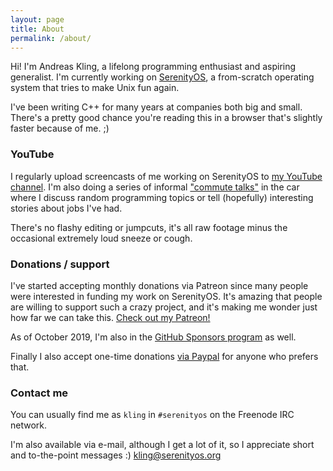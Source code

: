 ```yaml
---
layout: page
title: About
permalink: /about/
---
```


Hi! I'm Andreas Kling, a lifelong programming enthusiast and aspiring generalist. I'm currently working on [SerenityOS](https://github.com/SerenityOS/serenity/), a from-scratch operating system that tries to make Unix fun again.

I've been writing C++ for many years at companies both big and small. There's a pretty good chance you're reading this in a browser that's slightly faster because of me. ;)

### YouTube

I regularly upload screencasts of me working on SerenityOS to [my YouTube channel](https://youtube.com/c/AndreasKling). I'm also doing a series of informal ["commute talks"](https://www.youtube.com/playlist?list=PLMOpZvQB55beZVZnnck4Q-J9nVQP6ihVP) in the car where I discuss random programming topics or tell (hopefully) interesting stories about jobs I've had.

There's no flashy editing or jumpcuts, it's all raw footage minus the occasional extremely loud sneeze or cough.

### Donations / support

I've started accepting monthly donations via Patreon since many people were interested in funding my work on SerenityOS. It's amazing that people are willing to support such a crazy project, and it's making me wonder just how far we can take this. [Check out my Patreon!](https://patreon.com/serenityos)

As of October 2019, I'm also in the [GitHub Sponsors program](https://github.com/sponsors/awesomekling/) as well.

Finally I also accept one-time donations [via Paypal](http://paypal.me/awesomekling) for anyone who prefers that.

### Contact me

You can usually find me as `kling` in `#serenityos` on the Freenode IRC network.

I'm also available via e-mail, although I get a lot of it, so I appreciate short and to-the-point messages :) [kling@serenityos.org](mailto:kling@serenityos.org)
